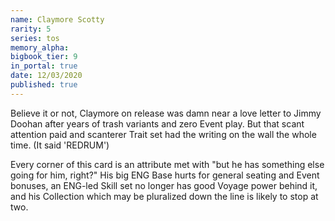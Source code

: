 ```yaml
---
name: Claymore Scotty
rarity: 5
series: tos
memory_alpha:
bigbook_tier: 9
in_portal: true
date: 12/03/2020
published: true
---
```


Believe it or not, Claymore on release was damn near a love letter to Jimmy Doohan after years of trash variants and zero Event play. But that scant attention paid and scanterer Trait set had the writing on the wall the whole time. (It said 'REDRUM')

Every corner of this card is an attribute met with "but he has something else going for him, right?" His big ENG Base hurts for general seating and Event bonuses, an ENG-led Skill set no longer has good Voyage power behind it, and his Collection which may be pluralized down the line is likely to stop at two.
